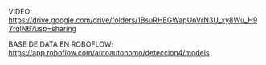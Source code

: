 VIDEO: https://drive.google.com/drive/folders/1BsuRHEGWapUnVrN3U_xy8Wu_H9YrqlN6?usp=sharing


BASE DE DATA EN ROBOFLOW: https://app.roboflow.com/autoautonomo/deteccion4/models 
